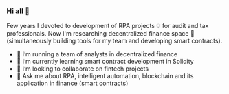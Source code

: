 ### Hi all 👋

Few years I devoted to development of RPA projects :bulb: for audit and tax professionals. Now I'm researching decentralized finance space :satellite: (simultaneously building tools for my team and developing smart contracts). 

- :office: I’m running a team of analysts in decentralized finance
- 🌱 I’m currently learning smart contract development in Solidity
- 👯 I’m looking to collaborate on fintech projects
- 💬 Ask me about RPA, intelligent automation, blockchain and its application in finance (smart contracts)
